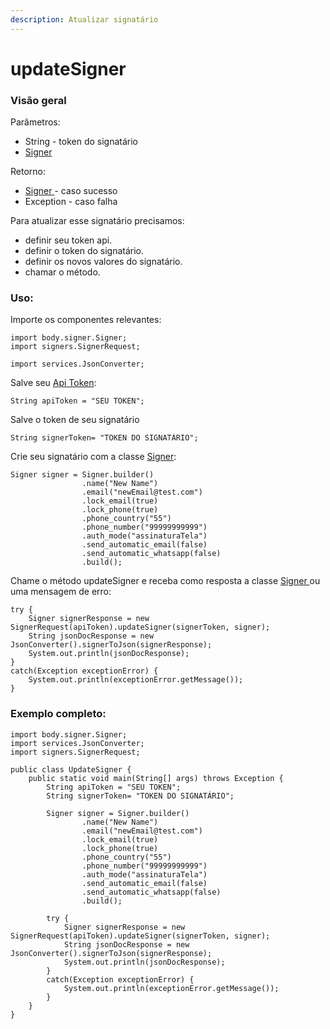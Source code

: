 ```yaml
---
description: Atualizar signatário
---
```


# updateSigner

### Visão geral

Parâmetros:&#x20;

* String - token do signatário
* [Signer](../classes-usadas/body/signer.md)

Retorno:

* [Signer ](../classes-usadas/response/signer-response.md)- caso sucesso
* Exception - caso falha

Para atualizar esse signatário precisamos:

* definir seu token api.
* definir o token do signatário.
* definir os novos valores do signatário.
* chamar o método.

### Uso:

Importe os componentes relevantes:

```
import body.signer.Signer;
import signers.SignerRequest;

import services.JsonConverter;
```

Salve seu [Api Token](../../../../):

```
String apiToken = "SEU TOKEN";
```

Salve o token de seu signatário

```
String signerToken= "TOKEN DO SIGNATÁRIO";
```

Crie seu signatário com a classe [Signer](../classes-usadas/body/signer.md):

```
Signer signer = Signer.builder()
                .name("New Name")
                .email("newEmail@test.com")
                .lock_email(true)
                .lock_phone(true)
                .phone_country("55")
                .phone_number("99999999999")
                .auth_mode("assinaturaTela")
                .send_automatic_email(false)
                .send_automatic_whatsapp(false)
                .build();
```

Chame o método updateSigner e receba como resposta a classe [Signer ](../classes-usadas/response/signer-response.md)ou uma mensagem de erro:

```
try {
    Signer signerResponse = new SignerRequest(apiToken).updateSigner(signerToken, signer);
    String jsonDocResponse = new JsonConverter().signerToJson(signerResponse);
    System.out.println(jsonDocResponse);
}
catch(Exception exceptionError) {
    System.out.println(exceptionError.getMessage());
}
```

### Exemplo completo:

```
import body.signer.Signer;
import services.JsonConverter;
import signers.SignerRequest;

public class UpdateSigner {
    public static void main(String[] args) throws Exception {
        String apiToken = "SEU TOKEN";
        String signerToken= "TOKEN DO SIGNATÁRIO";

        Signer signer = Signer.builder()
                .name("New Name")
                .email("newEmail@test.com")
                .lock_email(true)
                .lock_phone(true)
                .phone_country("55")
                .phone_number("99999999999")
                .auth_mode("assinaturaTela")
                .send_automatic_email(false)
                .send_automatic_whatsapp(false)
                .build();

        try {
            Signer signerResponse = new SignerRequest(apiToken).updateSigner(signerToken, signer);
            String jsonDocResponse = new JsonConverter().signerToJson(signerResponse);
            System.out.println(jsonDocResponse);
        }
        catch(Exception exceptionError) {
            System.out.println(exceptionError.getMessage());
        }
    }
}
```
